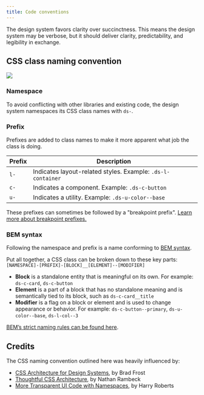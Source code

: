 ```yaml
---
title: Code conventions
---
```


The design system favors clarity over succinctness. This means the design system may be verbose, but it should deliver clarity, predictability, and legibility in exchange.

## CSS class naming convention

<img src="{{root}}/public/images/naming-convention.svg" class="ds-u-border--1" />

### Namespace

To avoid conflicting with other libraries and existing code, the design system namespaces its CSS class names with `ds-`.

### Prefix

Prefixes are added to class names to make it more apparent what job the class is doing.

| Prefix | Description                                                 |
| ------ | ----------------------------------------------------------- |
| `l-`   | Indicates layout-related styles. Example: `.ds-l-container` |
| `c-`   | Indicates a component. Example: `.ds-c-button`              |
| `u-`   | Indicates a utility. Example: `.ds-u-color--base`           |

These prefixes can sometimes be followed by a "breakpoint prefix". [Learn more about breakpoint prefixes.]({{root}}/guidelines/responsive/)

### BEM syntax

Following the namespace and prefix is a name conforming to [BEM syntax](http://getbem.com/introduction/).

Put all together, a CSS class can be broken down to these key parts: `[NAMESPACE]-[PREFIX]-[BLOCK]__[ELEMENT]--[MODIFIER]`

- **Block** is a standalone entity that is meaningful on its own. For example: `ds-c-card`, `ds-c-button`
- **Element** is a part of a block that has no standalone meaning and is semantically tied to its block, such as `ds-c-card__title`
- **Modifier** is a flag on a block or element and is used to change appearance or behavior. For example: `ds-c-button--primary`, `ds-u-color--base`, `ds-l-col--3`

[BEM’s strict naming rules can be found here](http://getbem.com/naming/).

## Credits

The CSS naming convention outlined here was heavily influenced by:

- [CSS Architecture for Design Systems](http://bradfrost.com/blog/post/css-architecture-for-design-systems/), by Brad Frost
- [Thoughtful CSS Architecture](https://seesparkbox.com/foundry/thoughtful_css_architecture), by Nathan Rambeck
- [More Transparent UI Code with Namespaces](https://csswizardry.com/2015/03/more-transparent-ui-code-with-namespaces/), by Harry Roberts
